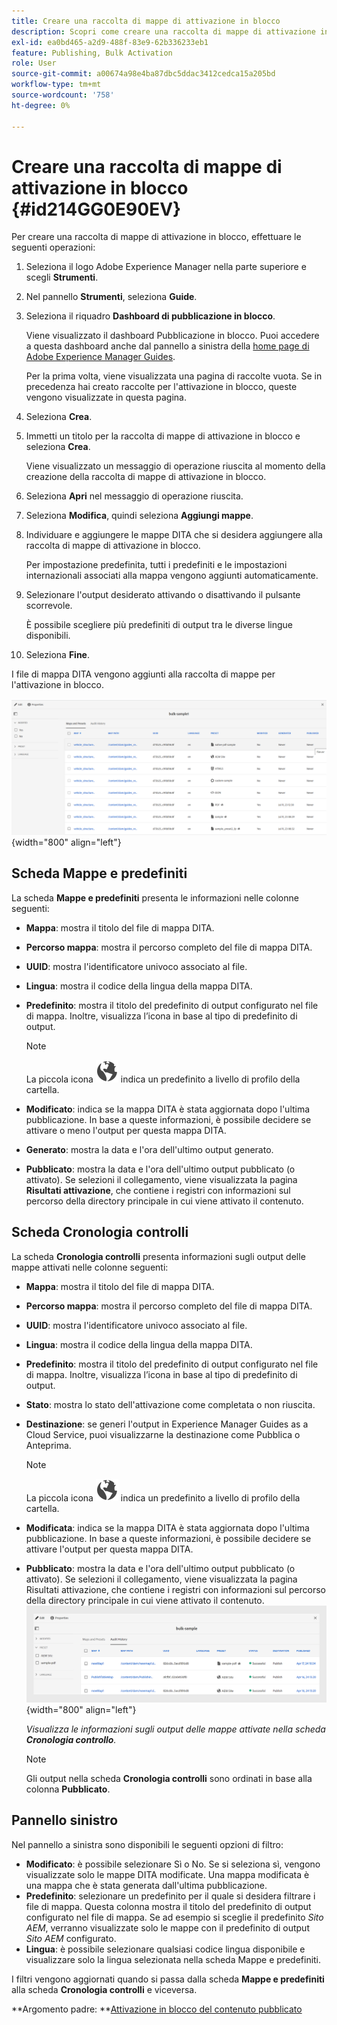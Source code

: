 ```yaml
---
title: Creare una raccolta di mappe di attivazione in blocco
description: Scopri come creare una raccolta di mappe di attivazione in blocco nelle guide di AEM.
exl-id: ea0bd465-a2d9-488f-83e9-62b336233eb1
feature: Publishing, Bulk Activation
role: User
source-git-commit: a00674a98e4ba87dbc5ddac3412cedca15a205bd
workflow-type: tm+mt
source-wordcount: '758'
ht-degree: 0%

---
```


# Creare una raccolta di mappe di attivazione in blocco {#id214GG0E90EV}

Per creare una raccolta di mappe di attivazione in blocco, effettuare le seguenti operazioni:

1. Seleziona il logo Adobe Experience Manager nella parte superiore e scegli **Strumenti**.

1. Nel pannello **Strumenti**, seleziona **Guide**.

1. Seleziona il riquadro **Dashboard di pubblicazione in blocco**.

   Viene visualizzato il dashboard Pubblicazione in blocco. Puoi accedere a questa dashboard anche dal pannello a sinistra della [home page di Adobe Experience Manager Guides](intro-home-page.md).

   Per la prima volta, viene visualizzata una pagina di raccolte vuota. Se in precedenza hai creato raccolte per l&#39;attivazione in blocco, queste vengono visualizzate in questa pagina.


1. Seleziona **Crea**.

1. Immetti un titolo per la raccolta di mappe di attivazione in blocco e seleziona **Crea**.

   Viene visualizzato un messaggio di operazione riuscita al momento della creazione della raccolta di mappe di attivazione in blocco.

1. Seleziona **Apri** nel messaggio di operazione riuscita.

1. Seleziona **Modifica**, quindi seleziona **Aggiungi mappe**.

1. Individuare e aggiungere le mappe DITA che si desidera aggiungere alla raccolta di mappe di attivazione in blocco.

   Per impostazione predefinita, tutti i predefiniti e le impostazioni internazionali associati alla mappa vengono aggiunti automaticamente.

1. Selezionare l&#39;output desiderato attivando o disattivando il pulsante scorrevole.

   È possibile scegliere più predefiniti di output tra le diverse lingue disponibili.

1. Seleziona **Fine**.

I file di mappa DITA vengono aggiunti alla raccolta di mappe per l&#39;attivazione in blocco.

![ ha creato la raccolta di attivazione in blocco](images/bulk-activation-collection-created.png){width="800" align="left"}

## Scheda Mappe e predefiniti

La scheda **Mappe e predefiniti** presenta le informazioni nelle colonne seguenti:

- **Mappa**: mostra il titolo del file di mappa DITA.
- **Percorso mappa**: mostra il percorso completo del file di mappa DITA.

- **UUID**: mostra l&#39;identificatore univoco associato al file.

- **Lingua**: mostra il codice della lingua della mappa DITA.
- **Predefinito**: mostra il titolo del predefinito di output configurato nel file di mappa. Inoltre, visualizza l’icona in base al tipo di predefinito di output.

  >[!NOTE]
  >
  > La piccola icona ![](images/global-preset-icon.svg) indica un predefinito a livello di profilo della cartella.

- **Modificato**: indica se la mappa DITA è stata aggiornata dopo l&#39;ultima pubblicazione. In base a queste informazioni, è possibile decidere se attivare o meno l&#39;output per questa mappa DITA.
- **Generato**: mostra la data e l&#39;ora dell&#39;ultimo output generato.
- **Pubblicato**: mostra la data e l&#39;ora dell&#39;ultimo output pubblicato (o attivato). Se selezioni il collegamento, viene visualizzata la pagina **Risultati attivazione**, che contiene i registri con informazioni sul percorso della directory principale in cui viene attivato il contenuto.

## Scheda Cronologia controlli

La scheda **Cronologia controlli** presenta informazioni sugli output delle mappe attivati nelle colonne seguenti:
- **Mappa**: mostra il titolo del file di mappa DITA.
- **Percorso mappa**: mostra il percorso completo del file di mappa DITA.
- **UUID**: mostra l&#39;identificatore univoco associato al file.
- **Lingua**: mostra il codice della lingua della mappa DITA.
- **Predefinito**: mostra il titolo del predefinito di output configurato nel file di mappa. Inoltre, visualizza l’icona in base al tipo di predefinito di output.
- **Stato**: mostra lo stato dell&#39;attivazione come completata o non riuscita.
- **Destinazione**: se generi l&#39;output in Experience Manager Guides as a Cloud Service, puoi visualizzarne la destinazione come Pubblica o Anteprima.

  >[!NOTE]
  >
  > La piccola icona ![](images/global-preset-icon.svg) indica un predefinito a livello di profilo della cartella.

- **Modificata**: indica se la mappa DITA è stata aggiornata dopo l&#39;ultima pubblicazione. In base a queste informazioni, è possibile decidere se attivare l&#39;output per questa mappa DITA.
- **Pubblicato**: mostra la data e l&#39;ora dell&#39;ultimo output pubblicato (o attivato). Se selezioni il collegamento, viene visualizzata la pagina Risultati attivazione, che contiene i registri con informazioni sul percorso della directory principale in cui viene attivato il contenuto.
  ![ ha creato la scheda della cronologia di controllo della raccolta di attivazione in blocco](images/bulk-collection-audit-history.png){width="800" align="left"}

  *Visualizza le informazioni sugli output delle mappe attivate nella scheda **Cronologia controllo**.*


  >[!NOTE]
  >
  > Gli output nella scheda **Cronologia controlli** sono ordinati in base alla colonna **Pubblicato**.



## Pannello sinistro

Nel pannello a sinistra sono disponibili le seguenti opzioni di filtro:

- **Modificato**: è possibile selezionare Sì o No. Se si seleziona sì, vengono visualizzate solo le mappe DITA modificate. Una mappa modificata è una mappa che è stata generata dall&#39;ultima pubblicazione.
- **Predefinito**: selezionare un predefinito per il quale si desidera filtrare i file di mappa. Questa colonna mostra il titolo del predefinito di output configurato nel file di mappa. Se ad esempio si sceglie il predefinito *Sito AEM*, verranno visualizzate solo le mappe con il predefinito di output *Sito AEM* configurato.
- **Lingua**: è possibile selezionare qualsiasi codice lingua disponibile e visualizzare solo la lingua selezionata nella scheda Mappe e predefiniti.

I filtri vengono aggiornati quando si passa dalla scheda **Mappe e predefiniti** alla scheda **Cronologia controlli** e viceversa.

**Argomento padre: **[Attivazione in blocco del contenuto pubblicato](conf-bulk-activation.md)
